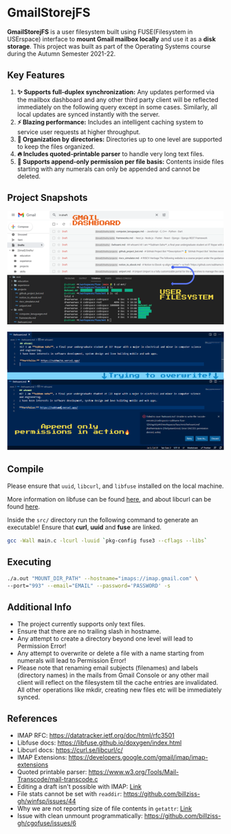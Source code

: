 # GmailStorejFS

**GmailStorejFS** is a user filesystem built using FUSE(Filesystem in USErspace) interface to **mount Gmail mailbox locally** and use it as a **disk storage**. This project was built as part of the Operating Systems course during the Autumn Semester 2021-22.

## Key Features

1. **✨ Supports full-duplex synchronization:** Any updates performed via the mailbox dashboard and any other third party client will be reflected immediately on the following query except in some cases. Similarly, all local updates are synced instantly with the server.
2. **⚡ Blazing performance:** Includes an intelligent caching system to service user requests at higher throughput.
3. **📘 Organization by directories:** Directories up to one level are supported to keep the files organized.
4. **🔥 Includes quoted-printable parser** to handle very long text files.
5. **🚀 Supports append-only permission per file basis:** Contents inside files starting with any numerals can only be appended and cannot be deleted.

## Project Snapshots

![GmailStorejFS in action](./docs/pic1.png)




![GmailStorejFS Append only permissions](./docs/pic2.png)


## Compile

Please ensure that `uuid`, `libcurl`, and `libfuse` installed on the local machine.

More information on libfuse can be found [here](https://libfuse.github.io/doxygen/), and about libcurl can be found [here](https://curl.se/libcurl/c/).



Inside the `src/` directory run the following command to generate an executable! Ensure that **curl**, **uuid** and **fuse** are linked.

```bash
gcc -Wall main.c -lcurl -luuid `pkg-config fuse3 --cflags --libs`
```

## Executing

```bash
./a.out "MOUNT_DIR_PATH" --hostname="imaps://imap.gmail.com" \
--port="993" --email="EMAIL" --password='PASSWORD' -s
```

## Additional Info

* The project currently supports only text files.
* Ensure that there are no trailing slash in hostname.
* Any attempt to create a directory beyond one level will lead to Permission Error!
* Any attempt to overwrite or delete a file with a name starting from numerals will lead to Permission Error!
* Please note that renaming email subjects (filenames) and labels (directory names) in the mails from Gmail Console or any other mail client will reflect on the filesystem till the cache entries are invalidated. All other operations like mkdir, creating new files etc will be immediately synced.

## References
* IMAP RFC: https://datatracker.ietf.org/doc/html/rfc3501
* Libfuse docs: https://libfuse.github.io/doxygen/index.html
* Libcurl docs: https://curl.se/libcurl/c/
* IMAP Extensions: https://developers.google.com/gmail/imap/imap-extensions
* Quoted printable parser: https://www.w3.org/Tools/Mail-Transcode/mail-transcode.c
* Editing a draft isn't possible with IMAP: [Link](https://stackoverflow.com/questions/16945041/imap-editing-a-draft-or-existing-message#:~:text=There%20are%20no%20IMAP%20commands,to%20existing%20messages%20\(%20STORE%20\).&text=Indeed%2C%20the%20specification%20guarantees%20that,with%20a%20UID\)%20is%20immutable)
* File stats cannot be set with `readdir`: https://github.com/billziss-gh/winfsp/issues/44
* Why we are not reporting size of file contents in `getattr`: [Link](https://stackoverflow.com/questions/46267972/fuse-avoid-calculating-size-in-getattr)
* Issue with clean unmount programmatically: https://github.com/billziss-gh/cgofuse/issues/6

